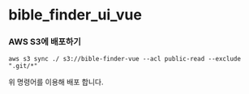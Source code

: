 # bible_finder_ui_vue

### AWS S3에 배포하기
```
aws s3 sync ./ s3://bible-finder-vue --acl public-read --exclude ".git/*"
```

위 명령어를 이용해 배포 합니다.
